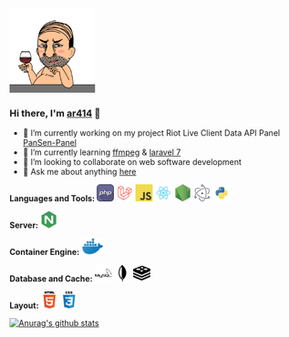 <!--
**ar414-com/ar414-com** is a ✨ _special_ ✨ repository because its `README.md` (this file) appears on your GitHub profile.

Here are some ideas to get you started:

- 🔭 I’m currently working on ...
- 🌱 I’m currently learning ...
- 👯 I’m looking to collaborate on ...
- 🤔 I’m looking for help with ...
- 💬 Ask me about ...
- 📫 How to reach me: ...
- 😄 Pronouns: ...
- ⚡ Fun fact: ...
-->
<code><img height="150" src="https://github.com/ar414-com/ar414-com/blob/master/assets/ar414.png"></code>

### Hi there, I'm [ar414](https://ar414.com) 👋

- 🔭 I’m currently working on my project Riot Live Client Data API Panel [PanSen-Panel](https://github.com/ar414-com/pansen-panel)
- 🌱 I’m currently learning [ffmpeg](https://ffmpeg.org) & [laravel 7](https://laravel.com/docs/7.x)
- 👯 I’m looking to collaborate on web software development
- 💬 Ask me about anything [here](https://github.com/ar414-com/ar414-com/issues)

**Languages and Tools:**
<code><img height="30" src="https://github.com/ar414-com/ar414-com/blob/master/assets/php.png"></code>
<code><img height="30" src="https://raw.githubusercontent.com/github/explore/80688e429a7d4ef2fca1e82350fe8e3517d3494d/topics/laravel/laravel.png"></code>
<code><img height="30" src="https://raw.githubusercontent.com/github/explore/80688e429a7d4ef2fca1e82350fe8e3517d3494d/topics/javascript/javascript.png"></code>
<code><img height="30" src="https://raw.githubusercontent.com/github/explore/80688e429a7d4ef2fca1e82350fe8e3517d3494d/topics/react/react.png"></code>
<code><img height="30" src="https://raw.githubusercontent.com/github/explore/80688e429a7d4ef2fca1e82350fe8e3517d3494d/topics/nodejs/nodejs.png"></code>
<code><img height="30" src="https://raw.githubusercontent.com/github/explore/80688e429a7d4ef2fca1e82350fe8e3517d3494d/topics/electron/electron.png"></code>
<code><img height="30" src="https://raw.githubusercontent.com/github/explore/80688e429a7d4ef2fca1e82350fe8e3517d3494d/topics/python/python.png"></code>

**Server:**
<code><img height="30" src="https://github.com/ar414-com/ar414-com/blob/master/assets/nginx.png"></code>

**Container Engine:**
<code><img height="30" src="https://github.com/ar414-com/ar414-com/blob/master/assets/docker.png"></code>

**Database and Cache:**
<code><img height="30" src="https://github.com/ar414-com/ar414-com/blob/master/assets/mysql.png"></code>
<code><img height="30" src="https://github.com/ar414-com/ar414-com/blob/master/assets/mongodb.png"></code>
<code><img height="30" src="https://github.com/ar414-com/ar414-com/blob/master/assets/redis.png"></code>

**Layout:**
<code><img height="30" src="https://raw.githubusercontent.com/github/explore/80688e429a7d4ef2fca1e82350fe8e3517d3494d/topics/html/html.png"></code>
<code><img height="30" src="https://raw.githubusercontent.com/github/explore/80688e429a7d4ef2fca1e82350fe8e3517d3494d/topics/css/css.png"></code>

[![Anurag's github stats](https://github-readme-stats.vercel.app/api?username=ar414-com&show_icons=true)](https://github.com/ar414-com/github-readme-stats)

